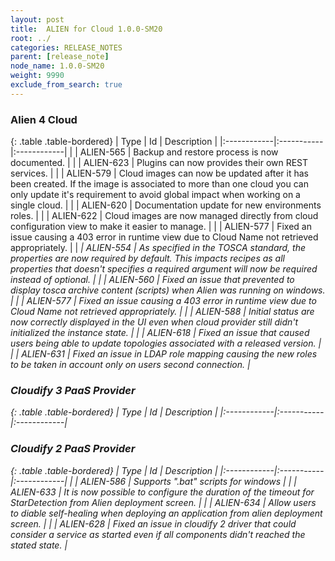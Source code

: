 ```yaml
---
layout: post
title:  ALIEN for Cloud 1.0.0-SM20
root: ../
categories: RELEASE_NOTES
parent: [release_note]
node_name: 1.0.0-SM20
weight: 9990
exclude_from_search: true
---
```






### Alien 4 Cloud

{: .table .table-bordered}
| Type        | Id         | Description |
|:------------|:-----------|:------------|
|  <i class="fa fa-plus text-success"></i> | ALIEN-565 | Backup and restore process is now documented. |
|  <i class="fa fa-plus text-success"></i> | ALIEN-623 | Plugins can now provides their own REST services. |
|  <i class="fa fa-level-up text-primary"></i> | ALIEN-579 | Cloud images can now be updated after it has been created. If the image is associated to more than one cloud you can only update it's requirement to avoid global impact when working on a single cloud. |
|  <i class="fa fa-level-up text-primary"></i> | ALIEN-620 | Documentation update for new environments roles. |
|  <i class="fa fa-level-up text-primary"></i> | ALIEN-622 | Cloud images are now managed directly from cloud configuration view to make it easier to manage. |
|  <i class="fa fa-bug text-danger"></i> | ALIEN-577 | Fixed an issue causing a 403 error in runtime view due to Cloud Name not retrieved appropriately. |
|  <i class="fa fa-exclamation-triangle text-warning">  <i class="fa fa-bug text-danger"></i> | ALIEN-554 | As specified in the TOSCA standard, the properties are now required by default. This impacts recipes as all properties that doesn't specifies a required argument will now be required instead of optional. |
|  <i class="fa fa-bug text-danger"></i> | ALIEN-560 | Fixed an issue that prevented to display tosca archive content (scripts) when Alien was running on windows. |
|  <i class="fa fa-bug text-danger"></i> | ALIEN-577 | Fixed an issue causing a 403 error in runtime view due to Cloud Name not retrieved appropriately. |
|  <i class="fa fa-bug text-danger"></i> | ALIEN-588 | Initial status are now correctly displayed in the UI even when cloud provider still didn't initialized the instance state. |
|  <i class="fa fa-bug text-danger"></i> | ALIEN-618 | Fixed an issue that caused users being able to update topologies associated with a released version. |
|  <i class="fa fa-bug text-danger"></i> | ALIEN-631 | Fixed an issue in LDAP role mapping causing the new roles to be taken in account only on users second connection. |

### Cloudify 3 PaaS Provider

{: .table .table-bordered}
| Type        | Id         | Description |
|:------------|:-----------|:------------|

### Cloudify 2 PaaS Provider

{: .table .table-bordered}
| Type        | Id         | Description |
|:------------|:-----------|:------------|
|  <i class="fa fa-plus text-success"></i> | ALIEN-586 | Supports ".bat" scripts for windows |
|  <i class="fa fa-plus text-success"></i> | ALIEN-633 | It is now possible to configure the duration of the timeout for StarDetection from Alien deployment screen. |
|  <i class="fa fa-plus text-success"></i> | ALIEN-634 | Allow users to diable self-healing when deploying an application from alien deployment screen. |
|  <i class="fa fa-bug text-danger"></i> | ALIEN-628 | Fixed an issue in cloudify 2 driver that could consider a service as started even if all components didn't reached the stated state. |
